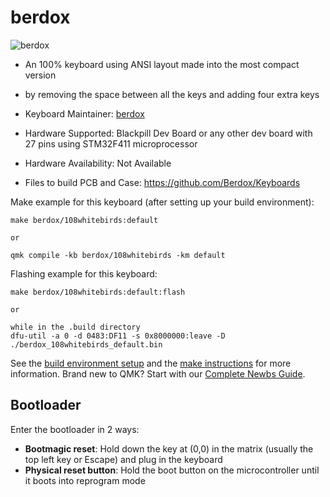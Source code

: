 # berdox

![berdox](https://i.imgur.com/gallery/Rfua8qw)

* An 100% keyboard using ANSI layout made into the most compact version 
* by removing the space between all the keys and adding four extra keys

* Keyboard Maintainer: [berdox](https://github.com/Berdox)
* Hardware Supported:  Blackpill Dev Board or any other dev board with 27 pins using STM32F411 microprocessor
* Hardware Availability: Not Available
* Files to build PCB and Case: https://github.com/Berdox/Keyboards

Make example for this keyboard (after setting up your build environment):

    make berdox/108whitebirds:default

    or

    qmk compile -kb berdox/108whitebirds -km default

Flashing example for this keyboard:

    make berdox/108whitebirds:default:flash
    
    or

    while in the .build directory
    dfu-util -a 0 -d 0483:DF11 -s 0x8000000:leave -D ./berdox_108whitebirds_default.bin

See the [build environment setup](https://docs.qmk.fm/#/getting_started_build_tools) and the [make instructions](https://docs.qmk.fm/#/getting_started_make_guide) for more information. Brand new to QMK? Start with our [Complete Newbs Guide](https://docs.qmk.fm/#/newbs).

## Bootloader

Enter the bootloader in 2 ways:

* **Bootmagic reset**: Hold down the key at (0,0) in the matrix (usually the top left key or Escape) and plug in the keyboard
* **Physical reset button**: Hold the boot button on the microcontroller until it boots into reprogram mode
